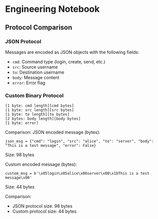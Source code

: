 # Engineering Notebook

## Protocol Comparison

### JSON Protocol
Messages are encoded as JSON objects with the following fields:
- `cmd`: Command type (login, create, send, etc.)
- `src`: Source username
- `to`: Destination username
- `body`: Message content
- `error`: Error flag

### Custom Binary Protocol
```
[1 byte: cmd length][cmd bytes]
[1 byte: src length][src bytes]
[1 byte: to length][to bytes]
[2 bytes: body length][body bytes]
[1 byte: error]
```

Comparison:
JSON encoded message (bytes):
```
json_msg = {"cmd": "login", "src": "alice", "to": "server", "body": "This is a test message", "error": False}
```
Size: 98 bytes

Custom encoded message (bytes):
```
custom_msg = b'\x05login\x05alice\x06server\x00\x1bThis is a test message\x00'
```
Size: 44 bytes

Comparison:
- JSON protocol size:   98 bytes
- Custom protocol size: 44 bytes

